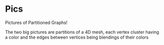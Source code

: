 # Pics
Pictures of Partitioned Graphs!

The two big pictures are partitions of a 4D mesh, each vertex cluster having a color and the edges between vertices being blendings of their colors
